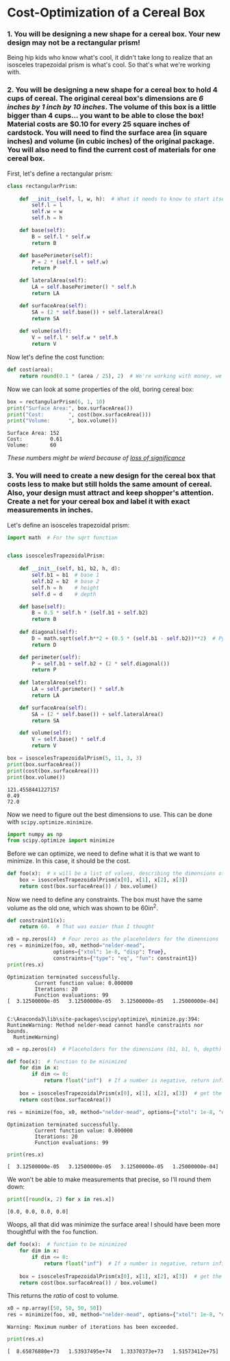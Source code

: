 
# Cost-Optimization of a Cereal Box

### 1. You will be designing a **new** shape for a cereal box. Your new design **may not** be a rectangular prism!

Being hip kids who know what's cool, it didn't take long to realize that an isosceles trapezoidal prism is what's cool. So that's what we're working with.

### 2. You will be designing a new shape for a cereal box to hold 4 cups of cereal. The original cereal box's dimensions are ***6 inches by 1 inch by 10 inches***. The volume of this box is a little bigger than 4 cups... you want to be able to close the box! Material costs are $0.10 for every 25 square inches of cardstock. You will need to find the surface area (in square inches) and volume (in cubic inches) of the original package. You will also need to find the current cost of materials for one cereal box.

First, let's define a rectangular prism:


```python
class rectangularPrism:
    
    def __init__(self, l, w, h):  # What it needs to know to start itself
        self.l = l
        self.w = w
        self.h = h

    def base(self):
        B = self.l * self.w
        return B

    def basePerimeter(self):
        P = 2 * (self.l + self.w)
        return P

    def lateralArea(self):
        LA = self.basePerimeter() * self.h
        return LA

    def surfaceArea(self):
        SA = (2 * self.base()) + self.lateralArea()
        return SA
    
    def volume(self):
        V = self.l * self.w * self.h
        return V

```

Now let's define the cost function:


```python
def cost(area):
    return round(0.1 * (area / 25), 2)  # We're working with money, we only want two decimal points

```

Now we can look at some properties of the old, boring cereal box:


```python
box = rectangularPrism(6, 1, 10)
print("Surface Area:", box.surfaceArea())
print("Cost:        ", cost(box.surfaceArea()))
print("Volume:      ", box.volume())
```

    Surface Area: 152
    Cost:         0.61
    Volume:       60
    

*These numbers might be wierd because of [loss of significance](https://en.wikipedia.org/wiki/Loss_of_significance)*

### 3. You will need to create a new design for the cereal box that costs less to make but still holds the same amount of cereal. Also, your design must attract and keep shopper's attention. Create a **net** for your cereal box and label it with exact measurements in inches.



Let's define an isosceles trapezoidal prism:


```python
import math  # For the sqrt function


class isoscelesTrapezoidalPrism:
    
    def __init__(self, b1, b2, h, d):
        self.b1 = b1  # base 1
        self.b2 = b2  # base 2
        self.h = h    # height
        self.d = d    # depth

    def base(self):
        B = 0.5 * self.h * (self.b1 + self.b2)
        return B
    
    def diagonal(self):
        D = math.sqrt(self.h**2 + (0.5 * (self.b1 - self.b2))**2)  # Pythagoran theorem
        return D

    def perimeter(self):
        P = self.b1 + self.b2 + (2 * self.diagonal())
        return P
    
    def lateralArea(self):
        LA = self.perimeter() * self.h
        return LA

    def surfaceArea(self):
        SA = (2 * self.base()) + self.lateralArea()
        return SA

    def volume(self):
        V = self.base() * self.d
        return V

```


```python
box = isoscelesTrapezoidalPrism(5, 11, 3, 3)
print(box.surfaceArea())
print(cost(box.surfaceArea()))
print(box.volume())
```

    121.4558441227157
    0.49
    72.0
    

Now we need to figure out the best dimensions to use. This can be done with `scipy.optimize.minimize`.


```python
import numpy as np
from scipy.optimize import minimize
```

Before we can optimize, we need to define what it is that we want to minimize. In this case, it should be the cost.


```python
def foo(x):  # x will be a list of values, describing the dimensions of a trapezoidal prism
    box = isoscelesTrapezoidalPrism(x[0], x[1], x[2], x[3])
    return cost(box.surfaceArea()) / box.volume()

```

Now we need to define any constraints. The box must have the same volume as the old one, which was shown to be 60in<sup>2</sup>.


```python
def constraint1(x):
    return 60.  # That was easier than I thought

```


```python
x0 = np.zeros(4)  # Four zeros as the placeholders for the dimensions
res = minimize(foo, x0, method="nelder-mead",
               options={"xtol": 1e-8, "disp": True},
               constraints={"type": "eq", "fun": constraint1})
print(res.x)
```

    Optimization terminated successfully.
             Current function value: 0.000000
             Iterations: 20
             Function evaluations: 99
    [  3.12500000e-05   3.12500000e-05   3.12500000e-05   1.25000000e-04]
    

    C:\Anaconda3\lib\site-packages\scipy\optimize\_minimize.py:394: RuntimeWarning: Method nelder-mead cannot handle constraints nor bounds.
      RuntimeWarning)
    


```python
x0 = np.zeros(4)  # Placeholders for the dimensions (b1, b1, h, depth)

def foo(x):  # function to be minimized
    for dim in x:
        if dim <= 0:
            return float("inf")  # If a number is negative, return infinity (a very high number)
    
    box = isoscelesTrapezoidalPrism(x[0], x[1], x[2], x[3])  # get the individual elements of x
    return cost(box.surfaceArea())

res = minimize(foo, x0, method="nelder-mead", options={"xtol": 1e-8, "disp": True})  # using nelder-mead meathod

```

    Optimization terminated successfully.
             Current function value: 0.000000
             Iterations: 20
             Function evaluations: 99
    


```python
print(res.x)
```

    [  3.12500000e-05   3.12500000e-05   3.12500000e-05   1.25000000e-04]
    

We won't be able to make measurements that precise, so I'll round them down:


```python
print([round(x, 2) for x in res.x])
```

    [0.0, 0.0, 0.0, 0.0]
    

Woops, all that did was minimize the surface area! I should have been more thoughtful with the `foo` function.


```python
def foo(x):  # function to be minimized
    for dim in x:
        if dim <= 0:
            return float("inf")  # If a number is negative, return infinity (a very high number)
    
    box = isoscelesTrapezoidalPrism(x[0], x[1], x[2], x[3])  # get the individual elements of x
    return cost(box.surfaceArea()) / box.volume()
```

This returns the *ratio* of cost to volume.


```python
x0 = np.array([50, 50, 50, 50])
res = minimize(foo, x0, method="nelder-mead", options={"xtol": 1e-8, "disp": True, "maxfev": math.inf})
```

    Warning: Maximum number of iterations has been exceeded.
    


```python
print(res.x)
```

    [  8.65876880e+73   1.53937495e+74   1.33370373e+73   1.51573412e+75]
    
